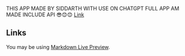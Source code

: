 THIS APP MADE BY SIDDARTH WITH USE ON CHATGPT FULL APP AM MADE INCLUDE API 😎😊😊
[Link](https://siddarth-abcs.github.io/CRUD-with-DB/)
## Links
You may be using [Markdown Live Preview](https://siddarth-abcs.github.io/CRUD-with-DB/).

